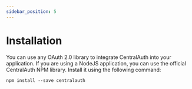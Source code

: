 ```yaml
---
sidebar_position: 5
---
```


# Installation

You can use any OAuth 2.0 library to integrate CentralAuth into your application. If you are using a NodeJS application, you can use the official CentralAuth NPM library. Install it using the following command:

```
npm install --save centralauth
```